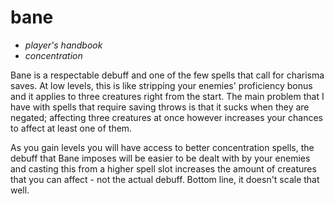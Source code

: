 # bane

- *player's handbook*
- *concentration*

Bane is a respectable debuff and one of the few spells that call for charisma saves. At low levels, this is like stripping your enemies' proficiency bonus and it applies to three creatures right from the start. The main problem that I have with spells that require saving throws is that it sucks when they are negated; affecting three creatures at once however increases your chances to affect at least one of them.

As you gain levels you will have access to better concentration spells, the debuff that Bane imposes will be easier to be dealt with by your enemies and casting this from a higher spell slot increases the amount of creatures that you can affect - not the actual debuff. Bottom line, it doesn't scale that well.
